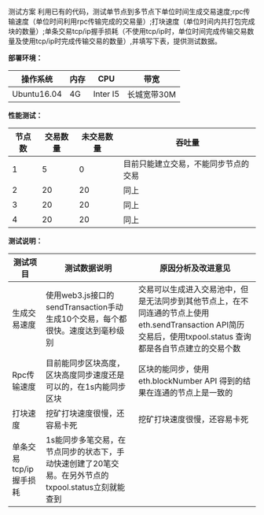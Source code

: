 测试方案
利用已有的代码，测试单节点到多节点下单位时间生成交易速度;rpc传输速度（单位时间利用rpc传输完成的交易量）;打块速度（单位时间内共打包完成块的数量）;单条交易tcp/ip握手损耗（不使用tcp/ip时，单位时间完成传输交易数量及使用tcp/ip时完成传输交易的数量）,并填写下表，提供测试数据。

**部署环境：**

操作系统 | 内存 | CPU | 带宽 |
------------ | ------------- | ------------ | ------------ 
Ubuntu16.04 | 4G  | Inter I5 | 长城宽带30M


**性能测试：**


节点数 | 交易数量 | 未交易数量 | 吞吐量 |
------------ | ------------- | ------------ | ------------ 
1 | 5  | 0 | 目前只能建立交易，不能同步节点的交易
2 | 20  | 20 | 同上
3 | 20 | 20 | 同上
4 | 20 | 20 | 同上

**测试说明：**

测试项目 | 测试数据说明 | 原因分析及改进意见 | 
------------ | ------------- | ------------
生成交易速度| 使用web3.js接口的sendTransaction手动生成10个交易，每个都很快。速度达到毫秒级别  | 交易可以生成进入交易池中，但是无法同步到其他节点上，在不同连通的节点上使用eth.sendTransaction API简历交易后，使用txpool.status 查询都是各自节点建立的交易个数
Rpc传输速度| 目前能同步区块高度，区块高度同步速度还是可以的，在1s内能同步区块  | 区块的能同步，使用eth.blockNumber  API 得到的结果在连通的节点上是一致的 | 同上
打块速度 | 挖矿打块速度很慢，还容易卡死 | 挖矿打块速度很慢，还容易卡死
单条交易tcp/ip握手损耗 | 1s能同步多笔交易，在节点同步的状态下，手动快速创建了20笔交易。在另外节点的txpool.status立刻就能查到 | |
